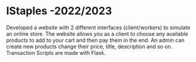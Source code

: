 # IStaples -2022/2023

Developed a website with 2 different interfaces (client/workers) to simulate an online store. 
The website allows you as a client to choose any available products to add to your cart and then pay them in the end.
An admin can create new products change their price, title, description and so on.
Transaction Scripts are made with Flask.
